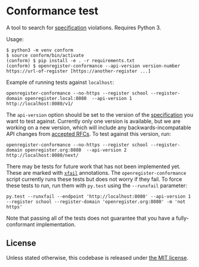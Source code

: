 # Conformance test

A tool to search for [specification][] violations.  Requires Python 3.

Usage:

    $ python3 -m venv conform
    $ source conform/bin/activate
    (conform) $ pip install -e . -r requirements.txt
    (conform) $ openregister-conformance --api-version version-number https://url-of-register [https://another-register ...]

Example of running tests against `localhost`:
```
openregister-conformance --no-https --register school --register-domain openregister.local:8080  --api-version 1 http://localhost:8080/v1/
```

The `api-version` option should be set to the version of the [specification][] you want to test against. Currently only one version is available, but we are working on a new version, which will include any backwards-incompatable API changes from [accepted RFCs](https://github.com/openregister/registers-rfcs). To test against this version, run:

```
openregister-conformance --no-https --register school --register-domain openregister.org:8080  --api-version 2 http://localhost:8080/next/
```

There may be tests for future work that has not been implemented yet.
These are marked with [`xfail`][xfail] annotations.  The
`openregister-conformance` script currently runs these tests but does
not worry if they fail.  To force these tests to run, run them with
`py.test` using the `--runxfail` parameter:

    py.test --runxfail --endpoint 'http://localhost:8080' --api-version 1 --register school --register-domain 'openregister.org:8080' -m 'not https'

Note that passing all of the tests does not guarantee that you have a
fully-conformant implementation.

## License

Unless stated otherwise, this codebase is released under [the MIT
license](./LICENSE).


[specification]: https://openregister.github.io/specification/
[xfail]: https://pytest.org/latest/skipping.html
